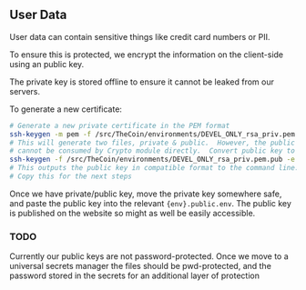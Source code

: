 ## User Data

User data can contain sensitive things like credit card numbers or PII.

To ensure this is protected, we encrypt the information on the client-side using an public key.

The private key is stored offline to ensure it cannot be leaked from our servers.

To generate a new certificate:
```bash
# Generate a new private certificate in the PEM format
ssh-keygen -m pem -f /src/TheCoin/environments/DEVEL_ONLY_rsa_priv.pem
# This will generate two files, private & public.  However, the public key
# cannot be consumed by Crypto module directly.  Convert public key to PEM
ssh-keygen -f /src/TheCoin/environments/DEVEL_ONLY_rsa_priv.pem.pub -e -m pem
# This outputs the public key in compatible format to the command line.
# Copy this for the next steps
```

Once we have private/public key, move the private key somewhere safe, and
paste the public key into the relevant `{env}.public.env`.  The public
key is published on the website so might as well be easily accessible.

### TODO
Currently our public keys are not password-protected.  Once we move
to a universal secrets manager the files should be pwd-protected,
and the password stored in the secrets for an additional layer of protection
